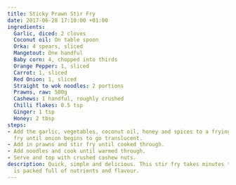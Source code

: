 ```yaml
---
title: Sticky Prawn Stir Fry
date: 2017-06-28 17:10:00 +01:00
ingredients:
  Garlic, diced: 2 cloves
  Coconut oil: On table spoon
  Orka: 4 spears, sliced
  Mangetout: One handful
  Baby corn: 4, chopped into thirds
  Orange Pepper: 1, sliced
  Carrot: 1, sliced
  Red Onion: 1, sliced
  Straight to wok noodles: 2 portions
  Prawns, raw: 500g
  Cashews: 1 handful, roughly crushed
  Chilli flakes: 0.5 tsp
  Ginger: 1 tsp
  Honey: 2 tbsp
steps:
- Add the garlic, vegetables, coconut oil, honey and spices to a frying pan and stir
  fry until onion begins to go translucent.
- Add in prawns and stir fry until cooked through.
- Add noodles and cook until warmed through.
- Serve and top with crushed cashew nuts.
description: Quick, simple and delicious. This stir fry takes minutes to make and
  is packed full of nutrients and flavour.
---
```


